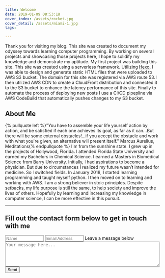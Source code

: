 ```yaml
---
title: Welcome
date: 2019-01-09 08:53:18
cover_index: /assets/rocket.jpg
cover_detail: /assets/miami-1.jpg
tags:

---
```


Thank you for visiting my blog. This site was created to document my odyssey towards learning computer programming. By working on several projects and showcasing those projects here, I hope to solidify my knowledge and demonstrate my aptitude. My first project was building this site. This site was created using a serverless framework. Utilizing [Hexo](https://hexo.io), I was able to design and generate static HTML files that were uploaded to AWS S3 bucket. The domain for this site was registered via AWS route 53. I then utilized AWS CDN to create a CloudFront distribution and connected it to the S3 bucket to enhance the latency performance of this site. Finally to automate the process of deploying new posts I use a CI/CD pipepline via AWS CodeBuild that automatically pushes changes to my S3 bucket.  

## About Me

{% pullquote left %}"You have to assemble your life yourself action by action, and be satisfied if each one achieves its goal, as far as it can...But there will be some external obstacles!...if you accept the obstacle and work with what you're given, an alternative will present itself." Marcus Aurelius, Meditations{% endpullquote %}
I'm from the sunshine state. I grew up in the projects of Hollywood, Florida. I attended Florida State University and earned my Bachelors in Chemical Science. I earned a Masters in Biomedical Science from Barry University. Initially, I had aspirations to become a physician. But due to circumstances I realized my future wasn’t intended for medicine. So I switched fields. In January 2018, I started learning programming and taught myself python. I then moved on to learning and working with AWS. I am a strong believer in stoic principles. Despite setbacks, my life purpose is still the same, to help society and improve the lives of others. Hopefully by learning and increasing my knowledge in computer science, I can be more effective in this pursuit.

----------------

## **Fill out the contact form below to get in touch with me**
  <form method="POST" action="https://formspree.io/ahmadbilal16@gmail.com">
    <input type="text" name="fullname" placeholder="Name" style="width:25%;">
    <input type="text" name="email" placeholder="Email Address" style="width:25%;">
	Leave a message below
    <textarea rows="5" name="message" placeholder="Your message here..." style="width:100%;"></textarea>
	<input type="hidden" name="_next" value="https://billyboyballin.com/contact/index.html" />
    <button type="submit">Send</button>
  </form>
  
